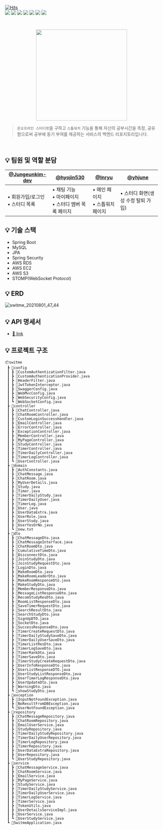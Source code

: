 [![Hits](https://hits.seeyoufarm.com/api/count/incr/badge.svg?url=https%3A%2F%2Fgithub.com%2FSwithMe%2FSwitMe%2Ftree%2Fdevelop%2FBackEnd&count_bg=%2379C83D&title_bg=%23555555&icon=&icon_color=%23E7E7E7&title=hits&edge_flat=false)](https://hits.seeyoufarm.com)<br/>
<img src="https://img.shields.io/badge/Spring Boot-6DB33F?style=for-the-badge&logo=SpringBoot&logoColor=white">
<img src="https://img.shields.io/badge/mysql-4479A1?style=for-the-badge&logo=mysql&logoColor=white">
<img src="https://img.shields.io/badge/AWS RDS-FF9900?style=for-the-badge&logo=AmazonAWS&logoColor=white">
<img src="https://img.shields.io/badge/AWS EC2-FF9900?style=for-the-badge&logo=AmazonAWS&logoColor=white">
<img src="https://img.shields.io/badge/AWS S3-FF9900?style=for-the-badge&logo=AmazonAWS&logoColor=white">
<img src="https://img.shields.io/badge/STOMP-FA5C5C?style=for-the-badge&logoColor=white">
<img src="https://img.shields.io/badge/GitHub-181717?style=for-the-badge&logo=GitHub&logoColor=white">

<br>


<p align="center"><img src="https://user-images.githubusercontent.com/55133794/127760251-3263fb22-a891-4038-8dfc-cb9594c91174.png" width="300"></p>


> `온오프라인 스터디팟`을 구하고 `스톱워치` 기능을 통해 자신의 공부시간을 측정, 공유함으로써 공부에 동기 부여를 제공하는 서비스의 백엔드 리포지토리입니다.


<br>

## 💡 팀원 및 역할 분담

|[@Jungeunkim-dev](https://github.com/Jungeunkim-dev)|[@hyojin530](https://github.com/hyojin530)|[@Inryu](https://github.com/Inryu)|[@yhjune](https://github.com/yhjune)|
|------|---|---|---|
|• 회원가입/로그인 <br> • 스터디 목록 |• 채팅 기능 </br> • 마이페이지 </br> • 스터디 멤버 목록 페이지 |• 메인 페이지 </br> • 스톱워치 페이지| • 스터디 화면(생성 수정 탈퇴 가입)



## 💡 기술 스택

- Spring Boot
- MySQL
- JPA
- Spring Security
- AWS RDS
- AWS EC2
- AWS S3
- STOMP(WebSocket Protocol)



## 💡 ERD

![switme_20210801_47_44](https://user-images.githubusercontent.com/55133794/127760820-95ec15c2-235a-4718-adb0-cfc3441d397c.png)


## 💡 API 명세서

- [🔗 link](https://six-sapphire-eb2.notion.site/API-86c2c2fa669a430eb97669b3b13cfa30)

## 💡 프로젝트 구조
```
📦switme
 ┣ 📂config
 ┃ ┣ 📜CustomAuthenticationFilter.java
 ┃ ┣ 📜CustomAuthenticationProvider.java
 ┃ ┣ 📜HeaderFilter.java
 ┃ ┣ 📜JwtTokenInterceptor.java
 ┃ ┣ 📜SwaggerConfig.java
 ┃ ┣ 📜WebMvcConfig.java
 ┃ ┣ 📜WebSecurityConfig.java
 ┃ ┗ 📜WebSocketConfig.java
 ┣ 📂controller
 ┃ ┣ 📜ChatController.java
 ┃ ┣ 📜ChatRoomController.java
 ┃ ┣ 📜CustomLoginSuccessHandler.java
 ┃ ┣ 📜EmailController.java
 ┃ ┣ 📜ErrorController.java
 ┃ ┣ 📜ExceptionController.java
 ┃ ┣ 📜MemberController.java
 ┃ ┣ 📜MyPageController.java
 ┃ ┣ 📜StudyController.java
 ┃ ┣ 📜TimerController.java
 ┃ ┣ 📜TimerDailyController.java
 ┃ ┣ 📜TimerLogController.java
 ┃ ┗ 📜UserController.java
 ┣ 📂domain
 ┃ ┣ 📜AuthConstants.java
 ┃ ┣ 📜ChatMessage.java
 ┃ ┣ 📜ChatRoom.java
 ┃ ┣ 📜MyUserDetails.java
 ┃ ┣ 📜Study.java
 ┃ ┣ 📜Timer.java
 ┃ ┣ 📜TimerDailyStudy.java
 ┃ ┣ 📜TimerDailyUser.java
 ┃ ┣ 📜TimerLog.java
 ┃ ┣ 📜User.java
 ┃ ┣ 📜UserDataExtra.java
 ┃ ┣ 📜UserRole.java
 ┃ ┣ 📜UserStudy.java
 ┃ ┣ 📜UserYesOrNo.java
 ┃ ┗ 📜new.txt
 ┣ 📂dto
 ┃ ┣ 📜ChatMessageDto.java
 ┃ ┣ 📜ChatMessageInterface.java
 ┃ ┣ 📜ChatRoomDto.java
 ┃ ┣ 📜CumulativeTimeDto.java
 ┃ ┣ 📜DisconnectDto.java
 ┃ ┣ 📜JoinStudyDto.java
 ┃ ┣ 📜JoinStudyRequestDto.java
 ┃ ┣ 📜LoginDto.java
 ┃ ┣ 📜MakeRoomDto.java
 ┃ ┣ 📜MakeRoomLeaderDto.java
 ┃ ┣ 📜MakeRoomResponseDto.java
 ┃ ┣ 📜MakeStudyDto.java
 ┃ ┣ 📜MemberResponseDto.java
 ┃ ┣ 📜MessageListResponseDto.java
 ┃ ┣ 📜RecomStudyResDto.java
 ┃ ┣ 📜RoomListResponseDto.java
 ┃ ┣ 📜SaveTimerRequestDto.java
 ┃ ┣ 📜SearchResultDto.java
 ┃ ┣ 📜SearchStudyDto.java
 ┃ ┣ 📜SignUpDTO.java
 ┃ ┣ 📜SocketDto.java
 ┃ ┣ 📜SuccessResponseDto.java
 ┃ ┣ 📜TimerCreateRequestDto.java
 ┃ ┣ 📜TimerDailyStudySaveDto.java
 ┃ ┣ 📜TimerDailyUserSaveDto.java
 ┃ ┣ 📜TimerListResDto.java
 ┃ ┣ 📜TimerLogSaveDto.java
 ┃ ┣ 📜TimerRankDto.java
 ┃ ┣ 📜TimerSaveDto.java
 ┃ ┣ 📜TimerStudyCreateRequestDto.java
 ┃ ┣ 📜UserInfoResponseDto.java
 ┃ ┣ 📜UserListResponseDTO.java
 ┃ ┣ 📜UserStudyListResponseDto.java
 ┃ ┣ 📜UserTimerLogResponseDto.java
 ┃ ┣ 📜UserUpdateDto.java
 ┃ ┣ 📜WarningDto.java
 ┃ ┗ 📜showStudyDto.java
 ┣ 📂exception
 ┃ ┣ 📜InputNotFoundException.java
 ┃ ┣ 📜NoResultFromDBException.java
 ┃ ┗ 📜UserNotFoundException.java
 ┣ 📂repository
 ┃ ┣ 📜ChatMessageRepository.java
 ┃ ┣ 📜ChatRoomRepository.java
 ┃ ┣ 📜EmailUserService.java
 ┃ ┣ 📜StudyRepository.java
 ┃ ┣ 📜TimerDailyStudyRepository.java
 ┃ ┣ 📜TimerDailyUserRepository.java
 ┃ ┣ 📜TimerLogRepository.java
 ┃ ┣ 📜TimerRepository.java
 ┃ ┣ 📜UserDataExtraRepository.java
 ┃ ┣ 📜UserRepository.java
 ┃ ┗ 📜UserStudyRepository.java
 ┣ 📂service
 ┃ ┣ 📜ChatMessageService.java
 ┃ ┣ 📜ChatRoomService.java
 ┃ ┣ 📜EmailService.java
 ┃ ┣ 📜MyPageService.java
 ┃ ┣ 📜StudyService.java
 ┃ ┣ 📜TimerDailyStudyService.java
 ┃ ┣ 📜TimerDailyUserService.java
 ┃ ┣ 📜TimerLogService.java
 ┃ ┣ 📜TimerService.java
 ┃ ┣ 📜TokenUtils.java
 ┃ ┣ 📜UserDetailsServiceImpl.java
 ┃ ┣ 📜UserService.java
 ┃ ┗ 📜UserStudyService.java
 ┗ 📜SwitmeApplication.java

 ```
